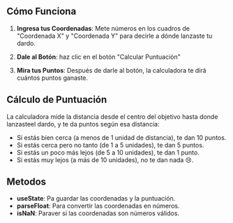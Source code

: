 
## Cómo Funciona

1. **Ingresa tus Coordenadas**: Mete  números en los cuadros de "Coordenada X" y "Coordenada Y" para decirle a dónde lanzaste tu dardo.

2. **Dale al Botón**: haz clic en el botón "Calcular Puntuación" 

3. **Mira tus Puntos**: Después de darle al botón, la calculadora te dirá cuántos puntos ganaste.

## Cálculo de Puntuación

La calculadora mide la distancia desde el centro del objetivo hasta donde lanzasteel dardo, y te da puntos según esa distancia:

- Si estás bien cerca (a menos de 1 unidad de distancia), te dan 10 puntos.
- Si estás cerca pero no tanto (de 1 a 5 unidades), te dan 5 puntos.
- Si estás un poco más lejos (de 5 a 10 unidades), te dan 1 punto.
- Si estás muy lejos (a más de 10 unidades), no te dan nada 😢.

## Metodos

- **useState**: Pa guardar las coordenadas y la puntuación.
- **parseFloat**: Para convertir las coordenadas en números.
- **isNaN**: Paraver si las coordenadas son números válidos.
